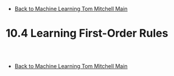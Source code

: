 * [Back to Machine Learning Tom Mitchell Main](../../main.md)

# 10.4 Learning First-Order Rules

##





<br>

* [Back to Machine Learning Tom Mitchell Main](../../main.md)